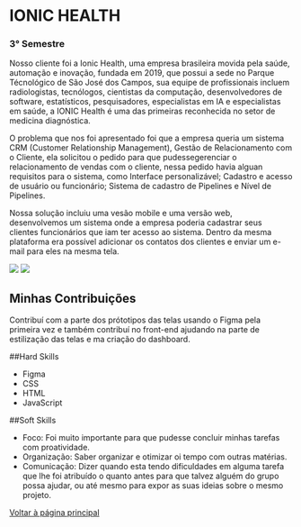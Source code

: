 # IONIC HEALTH
### 3° Semestre
Nosso cliente foi a Ionic Health, uma empresa brasileira movida pela saúde, automação e inovação, fundada em 2019, que possui a sede no Parque Técnológico de São José dos Campos, sua equipe de profissionais incluem radiologistas, tecnólogos, cientistas da computação, desenvolvedores de software, estatísticos, pesquisadores, especialistas em IA e especialistas em saúde, a IONIC Health é uma das primeiras reconhecida no setor de medicina diagnóstica.

O problema que nos foi apresentado foi que a empresa queria um sistema CRM (Customer Relationship Management), Gestão de Relacionamento com o Cliente, ela solicitou o pedido para que pudessegerenciar o relacionamento de vendas com o cliente, nessa pedido havia alguan requisitos para o sistema, como Interface personalizável;
Cadastro e acesso de usuário ou funcionário; Sistema de cadastro de Pipelines e Nível de Pipelines.

Nossa solução incluiu uma vesão mobile e uma versão web, desenvolvemos um sistema onde a empresa poderia cadastrar seus clientes funcionários que iam ter acesso ao sistema. Dentro da mesma plataforma era possível adicionar os contatos dos clientes e enviar um e-mail para eles na mesma tela.


![ ](https://github.com/AnaPaulaSOliveira/Portifolio--TG/blob/main/images/IONIC%20HEALTH.png)
![ ](https://github.com/AnaPaulaSOliveira/Portifolio--TG/blob/main/images/IONIC.gif)

## Minhas Contribuições 
Contribuí com a parte dos prótotipos das telas usando o Figma pela primeira vez e também contribuí no front-end ajudando na parte de estilização das telas e ma criação do dashboard.

##Hard Skills
- Figma
- CSS
- HTML
- JavaScript

##Soft Skills 
- Foco: Foi muito importante para que pudesse concluir minhas tarefas com proatividade.
- Organização: Saber organizar e otimizar oi tempo com outras matérias.
- Comunicação: Dizer quando esta tendo dificuldades em alguma tarefa que lhe foi atribuído o quanto antes para que talvez alguém do grupo possa ajudar, ou até mesmo para expor as suas ideias sobre o mesmo projeto.
  

[Voltar à página principal](https://github.com/AnaPaulaSOliveira/Portifolio--TG/blob/main/README.md)
